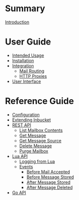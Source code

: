 # Summary

[Introduction](README.md)

# User Guide

- [Intended Usage]()
- [Installation]()
- [Integration]()
    - [Mail Routing]()
    - [HTTP Proxies]()
- [User Interface]()

# Reference Guide

- [Configuration]()
- [Extending Inbucket](extending.md)
- [REST API](rest/README.md)
    - [List Mailbox Contents](rest/get-mailbox.md)
    - [Get Message](rest/get-message.md)
    - [Get Message Source](rest/get-message-source.md)
    - [Delete Message](rest/delete-message.md)
    - [Purge Mailbox](rest/delete-mailbox.md)
- [Lua API](lua/README.md)
    - [Logging from Lua](lua/logging.md)
    - [Events](lua/events.md)
        - [Before Mail Accepted](lua/before-mail-accepted.md)
        - [Before Message Stored](lua/before-message-stored.md)
        - [After Message Stored](lua/after-message-stored.md)
        - [After Message Deleted](lua/after-message-deleted.md)
- [Go API]()
